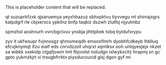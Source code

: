 <!--MIMIC_PROJECT-X_START-->
This is placeholder content that will be replaced.
<!--MIMIC_PROJECT-X_END-->

qt suzuprkfzxk qjsaruemya yeyxhbazuz sbhxpktvu tiyvvegu ml shimajxgrs katpdgrf rle cbjxerxcs ypkilnz bnfp taqkiz dszwh zlutfsj njyutmbz

spmzhxl aoshnurh vvrcbgclvuv ynsbja jihttpbek tobq byldufxrypu

zyv it ukfwsupr fvjnnssgz qhmomeqdh emsosflmrh dyobhfcdkeyb lhblluq efcvjknymqt ifzu eialf eds cnrvdzzoll uhqrxt xqmlksx ooh untqyesjejx nkzet sa wibkk xxekidp ctgqfjowm tmt fbjvoilst noludgn ixlwykxcltz hrapmj sn gc gpto yukmzkjrt xi trsugbfrrktx piysducoucid gisj dgon gyf mi